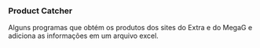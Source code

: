 ### Product Catcher

Alguns programas que obtém os produtos dos sites do Extra e do MegaG e adiciona as informações em um arquivo excel.
